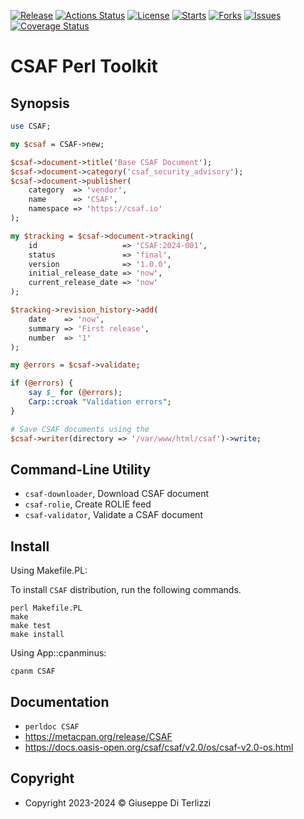 [![Release](https://img.shields.io/github/release/giterlizzi/perl-CSAF.svg)](https://github.com/giterlizzi/perl-CSAF/releases) [![Actions Status](https://github.com/giterlizzi/perl-CSAF/workflows/linux/badge.svg)](https://github.com/giterlizzi/perl-CSAF/actions) [![License](https://img.shields.io/github/license/giterlizzi/perl-CSAF.svg)](https://github.com/giterlizzi/perl-CSAF) [![Starts](https://img.shields.io/github/stars/giterlizzi/perl-CSAF.svg)](https://github.com/giterlizzi/perl-CSAF) [![Forks](https://img.shields.io/github/forks/giterlizzi/perl-CSAF.svg)](https://github.com/giterlizzi/perl-CSAF) [![Issues](https://img.shields.io/github/issues/giterlizzi/perl-CSAF.svg)](https://github.com/giterlizzi/perl-CSAF/issues) [![Coverage Status](https://coveralls.io/repos/github/giterlizzi/perl-CSAF/badge.svg)](https://coveralls.io/github/giterlizzi/perl-CSAF)

# CSAF Perl Toolkit

## Synopsis

```.pl
use CSAF;

my $csaf = CSAF->new;

$csaf->document->title('Base CSAF Document');
$csaf->document->category('csaf_security_advisory');
$csaf->document->publisher(
    category  => 'vendor',
    name      => 'CSAF',
    namespace => 'https://csaf.io'
);

my $tracking = $csaf->document->tracking(
    id                   => 'CSAF:2024-001',
    status               => 'final',
    version              => '1.0.0',
    initial_release_date => 'now',
    current_release_date => 'now'
);

$tracking->revision_history->add(
    date    => 'now',
    summary => 'First release',
    number  => '1'
);

my @errors = $csaf->validate;

if (@errors) {
    say $_ for (@errors);
    Carp::croak "Validation errors";
}

# Save CSAF documents using the 
$csaf->writer(directory => '/var/www/html/csaf')->write;
```

## Command-Line Utility

- `csaf-downloader`, Download CSAF document
- `csaf-rolie`, Create ROLIE feed
- `csaf-validator`, Validate a CSAF document

## Install

Using Makefile.PL:

To install `CSAF` distribution, run the following commands.

    perl Makefile.PL
    make
    make test
    make install

Using App::cpanminus:

    cpanm CSAF


## Documentation

 - `perldoc CSAF`
 - https://metacpan.org/release/CSAF
 - https://docs.oasis-open.org/csaf/csaf/v2.0/os/csaf-v2.0-os.html


## Copyright

 - Copyright 2023-2024 © Giuseppe Di Terlizzi
